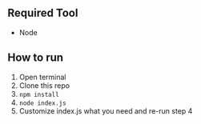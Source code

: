 ## Required Tool
- Node

## How to run
1. Open terminal
2. Clone this repo
3. `npm install`
4. `node index.js`
5. Customize index.js what you need and re-run step 4